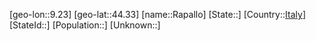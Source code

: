 ﻿---
location: [44.33,9.23]
type: City
tags:
- geo/City


SpocWebEntityId: 33634
isDeleted: false
confidential: public

---
[geo-lon::9.23]
[geo-lat::44.33]
[name::Rapallo]
[State::]
[Country::[Italy](geo/Continent/Europe/Italy.md)]
[StateId::]
[Population::]
[Unknown::]

